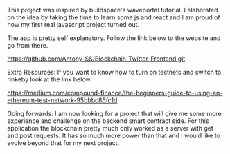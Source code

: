 This project was inspired by buildspace's waveportal tutorial.  I elaborated on the idea by taking the time to learn some js and react and I am proud of how my first real javascript project turned out.

The app is pretty self explanatory.  Follow the link below to the website and go from there.  

https://github.com/Antony-SS/Blockchain-Twitter-Frontend.git

Extra Resources:
If you want to know how to turn on testnets and switch to rinkeby look at the link below.

https://medium.com/compound-finance/the-beginners-guide-to-using-an-ethereum-test-network-95bbbc85fc1d

Going forwards:
I am now looking for a project that will give me some more experience and challenge on the backend smart contract side.  For this application the blockchain pretty much only worked as a server with get and post requests.  It has so much more power than that and I would like to evolve beyond that for my next project. 


